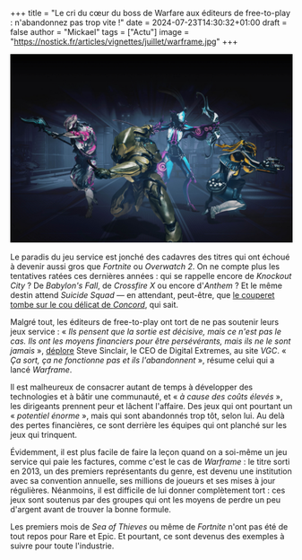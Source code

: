 +++
title = "Le cri du cœur du boss de Warfare aux éditeurs de free-to-play : n'abandonnez pas trop vite !"
date = 2024-07-23T14:30:32+01:00
draft = false
author = "Mickael"
tags = ["Actu"]
image = "https://nostick.fr/articles/vignettes/juillet/warframe.jpg"
+++

![Warframe](warframe.jpg "")

Le paradis du jeu service est jonché des cadavres des titres qui ont échoué à devenir aussi gros que *Fortnite* ou *Overwatch 2*. On ne compte plus les tentatives ratées ces dernières années : qui se rappelle encore de *Knockout City* ? De *Babylon's Fall*, de *Crossfire X* ou encore d'*Anthem* ? Et le même destin attend *Suicide Squad* — en attendant, peut-être, que [le couperet tombe sur le cou délicat de *Concord*](https://nostick.fr/articles/2024/juillet/2207-concord-playstation-flop/), qui sait.

Malgré tout, les éditeurs de free-to-play ont tort de ne pas soutenir leurs jeux service : « *Ils pensent que la sortie est décisive, mais ce n'est pas le cas. Ils ont les moyens financiers pour être persévérants, mais ils ne le sont jamais* », [déplore](https://www.videogameschronicle.com/news/big-publishers-eject-too-soon-from-live-service-titles-says-warframe-boss/) Steve Sinclair, le CEO de Digital Extremes, au site *VGC*. « *Ça sort, ça ne fonctionne pas et ils l'abandonnent* », résume celui qui a lancé *Warframe*.

Il est malheureux de consacrer autant de temps à développer des technologies et à bâtir une communauté, et « *à cause des coûts élevés* », les dirigeants prennent peur et lâchent l'affaire. Des jeux qui ont pourtant un « *potentiel énorme* », mais qui sont abandonnés trop tôt, selon lui. Au delà des pertes financières, ce sont derrière les équipes qui ont planché sur les jeux qui trinquent.

Évidemment, il est plus facile de faire la leçon quand on a soi-même un jeu service qui paie les factures, comme c'est le cas de *Warframe* : le titre sorti en 2013, un des premiers représentants du genre, est devenu une institution avec sa convention annuelle, ses millions de joueurs et ses mises à jour régulières. Néanmoins, il est difficile de lui donner complètement tort : ces jeux sont soutenus par des groupes qui ont les moyens de perdre un peu d'argent avant de trouver la bonne formule.

Les premiers mois de *Sea of Thieves* ou même de *Fortnite* n'ont pas été de tout repos pour Rare et Epic. Et pourtant, ce sont devenus des exemples à suivre pour toute l'industrie.